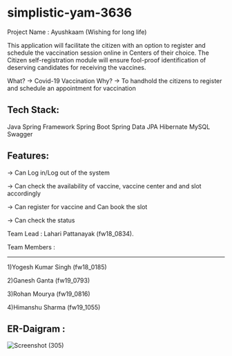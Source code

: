 # simplistic-yam-3636


Project Name : Ayushkaam (Wishing for long life)

This application will facilitate the citizen with an option to register and schedule the vaccination session 
online in Centers of their choice. The Citizen self-registration module will ensure fool-proof identification
of deserving candidates for receiving the vaccines.

What? -> Covid-19 Vaccination 
Why? -> To handhold the citizens to register and schedule an appointment for vaccination 

Tech Stack:
-----------
Java
Spring Framework
Spring Boot
Spring Data JPA
Hibernate
MySQL
Swagger

Features:
--------
-> Can Log in/Log out of the system

-> Can check the availability of vaccine, vaccine center and and slot accordingly

-> Can register for vaccine and Can book the slot

-> Can check the status

Team Lead : Lahari Pattanayak (fw18_0834).

Team Members :
***********

 1)Yogesh Kumar Singh (fw18_0185)

 2)Ganesh Ganta (fw19_0793)

 3)Rohan Mourya (fw19_0816)

 4)Himanshu Sharma  (fw19_1055)




## ER-Daigram :
![Screenshot (305)](https://user-images.githubusercontent.com/101568121/193348231-2532b8a9-4cac-405f-95f1-d652e11eab12.png)


